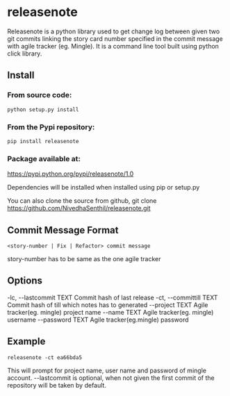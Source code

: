 # releasenote
Releasenote is a python library used to get change log between given two git commits linking the story card number specified in the commit message with agile tracker (eg. Mingle). It is a command line tool built using python click library. 

## Install

### From source code:

```
python setup.py install
```

### From the Pypi repository:

```
pip install releasenote
```

### Package available at: 
https://pypi.python.org/pypi/releasenote/1.0

Dependencies will be installed when installed using pip or setup.py

You can also clone the source from github,
git clone https://github.com/NivedhaSenthil/releasenote.git

## Commit Message Format
```
<story-number | Fix | Refactor> commit message
```
story-number has to be same as the one agile tracker

## Options

  -lc, --lastcommit TEXT  Commit hash of last release
  -ct, --committill TEXT  Commit hash of till which notes has to generated
  --project TEXT          Agile tracker(eg. mingle) project name
  --name TEXT             Agile tracker(eg. mingle) username
  --password TEXT         Agile tracker(eg.mingle) password

## Example

```
releasenote -ct ea66bda5
```
This will prompt for project name, user name and password of mingle account.
--lastcommit is optional, when not given the first commit of the repository will be taken by default.


